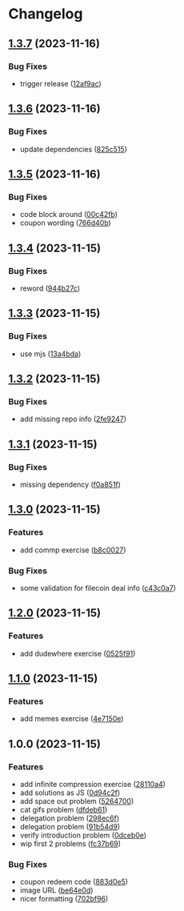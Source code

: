 # Changelog

## [1.3.7](https://github.com/web3-storage/learnyouw3up/compare/v1.3.6...v1.3.7) (2023-11-16)


### Bug Fixes

* trigger release ([12af9ac](https://github.com/web3-storage/learnyouw3up/commit/12af9ac7719d1a2e8a80dfed553d1b6efc55663a))

## [1.3.6](https://github.com/web3-storage/learnyouw3up/compare/v1.3.5...v1.3.6) (2023-11-16)


### Bug Fixes

* update dependencies ([825c515](https://github.com/web3-storage/learnyouw3up/commit/825c5153b5901b7b99f516c38354d6b3b7f6fcb5))

## [1.3.5](https://github.com/web3-storage/learnyouw3up/compare/v1.3.4...v1.3.5) (2023-11-16)


### Bug Fixes

* code block around ([00c42fb](https://github.com/web3-storage/learnyouw3up/commit/00c42fba26cc05346aeec95e98c29cf78b7a7c16))
* coupon wording ([766d40b](https://github.com/web3-storage/learnyouw3up/commit/766d40b282be132559d8812d12489690450a2c98))

## [1.3.4](https://github.com/web3-storage/learnyouw3up/compare/v1.3.3...v1.3.4) (2023-11-15)


### Bug Fixes

* reword ([944b27c](https://github.com/web3-storage/learnyouw3up/commit/944b27c7041d9bef6073894ee4031f434907d674))

## [1.3.3](https://github.com/web3-storage/learnyouw3up/compare/v1.3.2...v1.3.3) (2023-11-15)


### Bug Fixes

* use mjs ([13a4bda](https://github.com/web3-storage/learnyouw3up/commit/13a4bdac2a2eada5961df06327292c4cc7108f52))

## [1.3.2](https://github.com/web3-storage/learnyouw3up/compare/v1.3.1...v1.3.2) (2023-11-15)


### Bug Fixes

* add missing repo info ([2fe9247](https://github.com/web3-storage/learnyouw3up/commit/2fe9247937ded4e808e57f975c898db16721b718))

## [1.3.1](https://github.com/web3-storage/learnyouw3up/compare/v1.3.0...v1.3.1) (2023-11-15)


### Bug Fixes

* missing dependency ([f0a851f](https://github.com/web3-storage/learnyouw3up/commit/f0a851fb1d5205d7e3e0ec7fef030d876ac4e63f))

## [1.3.0](https://github.com/web3-storage/learnyouw3up/compare/v1.2.0...v1.3.0) (2023-11-15)


### Features

* add commp exercise ([b8c0027](https://github.com/web3-storage/learnyouw3up/commit/b8c002766a657fa8be6d65cdcf7d665d63b43469))


### Bug Fixes

* some validation for filecoin deal info ([c43c0a7](https://github.com/web3-storage/learnyouw3up/commit/c43c0a7b7f0bbb8b00791d3cdcb4a645c36d4ac4))

## [1.2.0](https://github.com/web3-storage/learnyouw3up/compare/v1.1.0...v1.2.0) (2023-11-15)


### Features

* add dudewhere exercise ([0525f91](https://github.com/web3-storage/learnyouw3up/commit/0525f91640018aa78c50fab32593ab8f3e029e04))

## [1.1.0](https://github.com/web3-storage/learnyouw3up/compare/v1.0.0...v1.1.0) (2023-11-15)


### Features

* add memes exercise ([4e7150e](https://github.com/web3-storage/learnyouw3up/commit/4e7150eb25236952de42175b2456c824214eff15))

## 1.0.0 (2023-11-15)


### Features

* add infinite compression exercise ([28110a4](https://github.com/web3-storage/learnyouw3up/commit/28110a4c051624bf2ae2082f6c73fdcd9364e6a1))
* add solutions as JS ([0d94c2f](https://github.com/web3-storage/learnyouw3up/commit/0d94c2fbe1d193f7d8285010bfb095f028162838))
* add space out problem ([5264700](https://github.com/web3-storage/learnyouw3up/commit/526470049b52f64d292dde23d5820e512dfa909a))
* cat gifs problem ([dfdeb61](https://github.com/web3-storage/learnyouw3up/commit/dfdeb6153147d20c408675bb37a813a2ed008d0d))
* delegation problem ([298ec6f](https://github.com/web3-storage/learnyouw3up/commit/298ec6f681f9b3d61e91f213c2585aa6ac80249e))
* delegation problem ([91b54d9](https://github.com/web3-storage/learnyouw3up/commit/91b54d9fd114ea85d61bda04674ed74f0f716ca6))
* verify introduction problem ([0dceb0e](https://github.com/web3-storage/learnyouw3up/commit/0dceb0e878d7293dd8c4ae96c948b989d99d29c4))
* wip first 2 problems ([fc37b69](https://github.com/web3-storage/learnyouw3up/commit/fc37b6912eee1f97cc158fa59c25c863cfcac73c))


### Bug Fixes

* coupon redeem code ([883d0e5](https://github.com/web3-storage/learnyouw3up/commit/883d0e51747d233ca24c8b2290924f4d27836106))
* image URL ([be64e0d](https://github.com/web3-storage/learnyouw3up/commit/be64e0dd5ed43b04fb217cc0eb21d269cbd4425a))
* nicer formatting ([702bf96](https://github.com/web3-storage/learnyouw3up/commit/702bf96f68711caefed1e59a3b23de3196addc5f))
